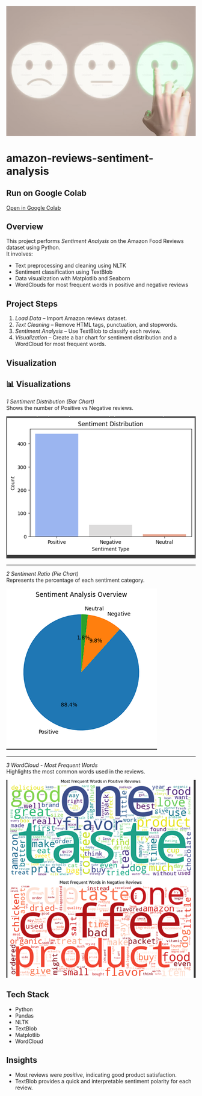 <p align="center">
  <img src="banner.png" alt="Sentiment Analysis Banner" width="800">
</p>

# amazon-reviews-sentiment-analysis

## Run on Google Colab
[Open in Google Colab](https://colab.research.google.com/drive/1bFi8JwvLYnmL_MWP5kwnvRV5F7mvRdlu#scrollTo=pJqFYnamnuJO)

## Overview
This project performs *Sentiment Analysis* on the Amazon Food Reviews dataset using Python.  
It involves:
- Text preprocessing and cleaning using NLTK  
- Sentiment classification using TextBlob  
- Data visualization with Matplotlib and Seaborn  
- WordClouds for most frequent words in positive and negative reviews  

## Project Steps
1. *Load Data* – Import Amazon reviews dataset.  
2. *Text Cleaning* – Remove HTML tags, punctuation, and stopwords.  
3. *Sentiment Analysis* – Use TextBlob to classify each review.  
4. *Visualization* – Create a bar chart for sentiment distribution and a WordCloud for most frequent words.

## Visualization
## 📊 Visualizations

*1️ Sentiment Distribution (Bar Chart)*  
Shows the number of Positive vs Negative reviews.

![Bar Chart](Bar%20Chart.png)

---

*2️ Sentiment Ratio (Pie Chart)*  
Represents the percentage of each sentiment category.

![Pie Chart](Piechart.png)

---

*3️ WordCloud - Most Frequent Words*  
Highlights the most common words used in the reviews.

![WordCloud](Worldcloud.png)

## Tech Stack
- Python  
- Pandas  
- NLTK  
- TextBlob  
- Matplotlib  
- WordCloud

## Insights
- Most reviews were *positive*, indicating good product satisfaction.
- TextBlob provides a quick and interpretable sentiment polarity for each review.






